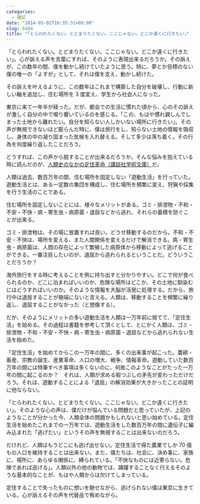 ```yaml
---
categories:
  - 雑記
date: "2014-03-02T16:35:31+09:00"
slug: 6484
title: "｢とらわれたくない。とどまりたくない。ここじゃない。どこか遠くに行きたい｣"
---
```


「とらわれたくない。とどまりたくない。ここじゃない。どこか遠くに行きたい」。心が訴える声を言葉にすれば、そのように表現出来るだろうか。その訴えが、この数年の間、僕を動かし続けていたように思う。特に、夢とか目標のない僕の唯一の「よすが」として、それは僕を支え、動かし続けた。

その訴えを叶えるように、この数年はこれまで構築した自分を破壊し、行動に新しい軸を追加し、住む場所を 3 度変え、学生から社会人になった。

東京に来て一年半が経った。だが、都会での生活に慣れた頃から、心のその訴えが激しく自分の中で鳴り響いているのを感じる。「この、もはや慣れ親しんでしまった土地から離れたい。自分を知らない人しかいない場所に行きたい」。その声が無視できないほど膨らんだ時に、僕は旅行をし、知らない土地の情報を吸収し、身体の中の凝り固まった気候を入れ替える。そして多少は落ち着く。その行為を何度繰り返したことだろう。

どうすれば、この声から脱することが出来るだろうか。そんな悩みを抱えている時に読んだのが、[人類史のなかの定住革命（講談社学術文庫）](http://www.amazon.co.jp/exec/obidos/ASIN/4061598082/rakuishi-22/ref=nosim/)だ。

人類は過去、数百万年の間、住む場所を固定しない「遊動生活」を行っていた。遊動生活とは、ある一定数の集団を構成し、住む場所を頻繁に変え、狩猟や採集を行う生活のことである。

住む場所を固定しないことには、様々なメリットがある。ゴミ・排泄物・不和・不安・不快・病・寄生虫・病原菌・退屈などから逃れ、それらの蓄積を防ぐことが出来る。

ゴミ・排泄物は、その場に放置すれば良い。どうせ移動するのだから。不和・不安・不快は、場所を変える、また人間関係を変えるだけで解消できる。病・寄生虫・病原菌は、人間の存在によって繁殖した病原体から移動によって逃げることができる。一番注目したいのが、退屈から逃れられるということだ。どういうことだろうか？

海外旅行をする時に考えることを例に持ち出すと分かりやすい。どこで何が食べられるのか、どこに泊まればいいのか、危険な場所はどこか、その土地に馴染むにはどうすればいいのか。そのような情報を大脳が活発に処理する。だから、旅行中は退屈することが極端にないと言える。人類は、移動することを頻繁に繰り返し、退屈することがなかった（と想像する）。

だが、そのようにメリットの多い遊動生活を人類は一万年前に捨てて、「定住生活」を始める。その過程は書籍を参考して頂くとして、とにかく人類は、ゴミ・排泄物・不和・不安・不快・病・寄生虫・病原菌・退屈などから逃れられない生活を始めた。

「定住生活」を始めてからこの一万年の間に、多くの出来事が起こった。農耕・畜産、宗教の誕生、産業革命、人口の増大、戦争、情報革命。遊動していた数百万年の間には特筆すべき事項は多くないのに、何故このようなことがたった一万年の間に起こるのか？　それは、人類が求める暇つぶしの矛先が変わっただけだろう。それは、遊動することによる「退屈」の解消効果が大きかったことの証明に他ならない。

「とらわれたくない。とどまりたくない。ここじゃない。どこか遠くに行きたい」。そのような心の声は、僕だけが悩んでいる問題だと思っていたが、上記のようなことが分かった今、人類全体の問題かもしれないと思い始めている。定住生活を始めたこれまでの一万年では、遊動生活をした数百万年の間に遺伝子に編み込まれた「逃げたい」というその声を無視することは出来ないのだろう。

だけれど、人類はもうどこにも逃げ出せない。定住生活で得た農業でしか 70 億もの人口を維持することは出来ない。また、僕たちは、社会に、決め事に、家族に、場所に、あらゆる関係に、縛られている。「不快なものには近寄らない。危険であれば逃げる」。人類以外の他の動物では、躊躇することなく行えるそのような基本的なことが、もはや人類からは欠けてしまっている。

定住することで失ったものに想いを馳せながら、逃げられない僕は東京に生きている。心が訴えるその声を代替品で宥めながら。

<amazon id="4061598082" title="人類史のなかの定住革命 (講談社学術文庫)" src="https://images-na.ssl-images-amazon.com/images/I/51n5WFuuUGL._SL160_.jpg">
